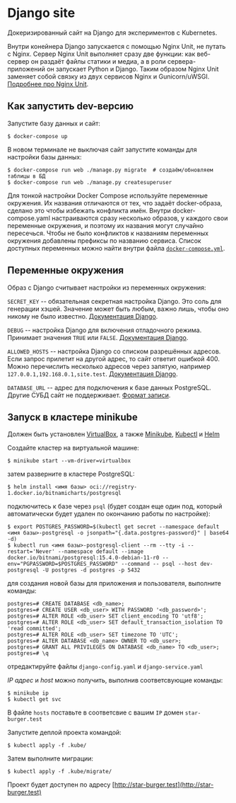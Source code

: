 # Django site

Докеризированный сайт на Django для экспериментов с Kubernetes.

Внутри конейнера Django запускается с помощью Nginx Unit, не путать с Nginx. Сервер Nginx Unit выполняет сразу две функции: как веб-сервер он раздаёт файлы статики и медиа, а в роли сервера-приложений он запускает Python и Django. Таким образом Nginx Unit заменяет собой связку из двух сервисов Nginx и Gunicorn/uWSGI. [Подробнее про Nginx Unit](https://unit.nginx.org/).

## Как запустить dev-версию

Запустите базу данных и сайт:

```shell-session
$ docker-compose up
```

В новом терминале не выключая сайт запустите команды для настройки базы данных:

```shell-session
$ docker-compose run web ./manage.py migrate  # создаём/обновляем таблицы в БД
$ docker-compose run web ./manage.py createsuperuser
```

Для тонкой настройки Docker Compose используйте переменные окружения. Их названия отличаются от тех, что задаёт docker-образа, сделано это чтобы избежать конфликта имён. Внутри docker-compose.yaml настраиваются сразу несколько образов, у каждого свои переменные окружения, и поэтому их названия могут случайно пересечься. Чтобы не было конфликтов к названиям переменных окружения добавлены префиксы по названию сервиса. Список доступных переменных можно найти внутри файла [`docker-compose.yml`](./docker-compose.yml).

## Переменные окружения

Образ с Django считывает настройки из переменных окружения:

`SECRET_KEY` -- обязательная секретная настройка Django. Это соль для генерации хэшей. Значение может быть любым, важно лишь, чтобы оно никому не было известно. [Документация Django](https://docs.djangoproject.com/en/3.2/ref/settings/#secret-key).

`DEBUG` -- настройка Django для включения отладочного режима. Принимает значения `TRUE` или `FALSE`. [Документация Django](https://docs.djangoproject.com/en/3.2/ref/settings/#std:setting-DEBUG).

`ALLOWED_HOSTS` -- настройка Django со списком разрешённых адресов. Если запрос прилетит на другой адрес, то сайт ответит ошибкой 400. Можно перечислить несколько адресов через запятую, например `127.0.0.1,192.168.0.1,site.test`. [Документация Django](https://docs.djangoproject.com/en/3.2/ref/settings/#allowed-hosts).

`DATABASE_URL` -- адрес для подключения к базе данных PostgreSQL. Другие СУБД сайт не поддерживает. [Формат записи](https://github.com/jacobian/dj-database-url#url-schema).

## Запуск в кластере minikube

Должен быть установлен [VirtualBox](https://www.virtualbox.org/), а также [Minikube](https://kubernetes.io/docs/tasks/tools/install-minikube/), [Kubectl](https://kubernetes.io/docs/tasks/tools/install-kubectl/) и [Helm](https://helm.sh/)

Создайте кластер на виртуальной машине:
```shell-session
$ minikube start --vm-driver=virtualbox
```
затем разверните в кластере PostgreSQL:
```shell-session
$ helm install <имя базы> oci://registry-1.docker.io/bitnamicharts/postgresql
```
подключитесь к базе через `psql` (будет создан еще один под, который автоматически будет удален по окончанию работы по настройке):
```shell-session
$ export POSTGRES_PASSWORD=$(kubectl get secret --namespace default <имя базы>-postgresql -o jsonpath="{.data.postgres-password}" | base64 -d)
$ kubectl run <имя базы>-postgresql-client --rm --tty -i --restart='Never' --namespace default --image docker.io/bitnami/postgresql:15.4.0-debian-11-r0 --env="PGPASSWORD=$POSTGRES_PASSWORD" --command -- psql --host dev-postgresql -U postgres -d postgres -p 5432
```
для создания новой базы для приложения и пользователя, выполните команды:
```shell-session
postgres=# CREATE DATABASE <db_name>;
postgres=# CREATE USER <db_user> WITH PASSWORD '<db_password>';
postgres=# ALTER ROLE <db_user> SET client_encoding TO 'utf8';
postgres=# ALTER ROLE <db_user> SET default_transaction_isolation TO 'read committed';
postgres=# ALTER ROLE <db_user> SET timezone TO 'UTC';
postgres=# ALTER DATABASE <db_name> OWNER TO <db_user>;
postgres=# GRANT ALL PRIVILEGES ON DATABASE <db_name> TO <db_user>;
postgres=# \q
```
отредактируйте файлы `django-config.yaml` и `django-service.yaml`

_IP адрес_ и _host_ можно получить, выполнив соответсвующие команды:
```shell-session
$ minikube ip
$ kubectl get svc
```
В файле `hosts` поставьте в соответсвие с вашим `IP` домен `star-burger.test`

Запустите деплой проекта командой:
```sell-session
$ kubectl apply -f .kube/
```
Затем выполните миграции:
```shell-session
$ kubectl apply -f .kube/migrate/
```
Проект будет доступен по адресу [http://star-burger.test](http://star-burger.test)

